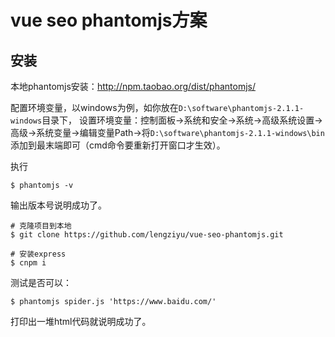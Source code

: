 # vue seo phantomjs方案

## 安装

本地phantomjs安装：http://npm.taobao.org/dist/phantomjs/

配置环境变量，以windows为例，如你放在`D:\software\phantomjs-2.1.1-windows`目录下，
设置环境变量：控制面板->系统和安全->系统->高级系统设置->高级->系统变量->编辑变量Path->将`D:\software\phantomjs-2.1.1-windows\bin`添加到最末端即可（cmd命令要重新打开窗口才生效）。

执行
```
$ phantomjs -v
```
输出版本号说明成功了。


```
# 克隆项目到本地
$ git clone https://github.com/lengziyu/vue-seo-phantomjs.git

# 安装express
$ cnpm i
```
测试是否可以：
```
$ phantomjs spider.js 'https://www.baidu.com/'
```
打印出一堆html代码就说明成功了。
